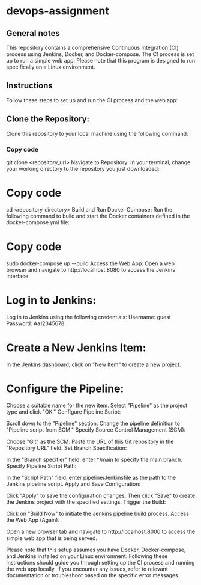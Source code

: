 # devops-assignment
## General notes
This repository contains a comprehensive Continuous Integration (CI) process using Jenkins, Docker, and Docker-compose. The CI process is set up to run a simple web app. Please note that this program is designed to run specifically on a Linux environment.

## Instructions
Follow these steps to set up and run the CI process and the web app:

## Clone the Repository:
Clone this repository to your local machine using the following command:

### Copy code
git clone <repository_url>
Navigate to Repository:
In your terminal, change your working directory to the repository you just downloaded:

# Copy code
cd <repository_directory>
Build and Run Docker Compose:
Run the following command to build and start the Docker containers defined in the docker-compose.yml file:

# Copy code
sudo docker-compose up --build
Access the Web App:
Open a web browser and navigate to http://localhost:8080 to access the Jenkins interface.

# Log in to Jenkins:
Log in to Jenkins using the following credentials:
Username: guest
Password: Aa12345678

# Create a New Jenkins Item:
In the Jenkins dashboard, click on "New Item" to create a new project.

# Configure the Pipeline:

Choose a suitable name for the new item.
Select "Pipeline" as the project type and click "OK."
Configure Pipeline Script:

Scroll down to the "Pipeline" section.
Change the pipeline definition to "Pipeline script from SCM."
Specify Source Control Management (SCM):

Choose "Git" as the SCM.
Paste the URL of this Git repository in the "Repository URL" field.
Set Branch Specification:

In the "Branch specifier" field, enter */main to specify the main branch.
Specify Pipeline Script Path:

In the "Script Path" field, enter pipeline/Jenkinsfile as the path to the Jenkins pipeline script.
Apply and Save Configuration:

Click "Apply" to save the configuration changes.
Then click "Save" to create the Jenkins project with the specified settings.
Trigger the Build:

Click on "Build Now" to initiate the Jenkins pipeline build process.
Access the Web App (Again):

Open a new browser tab and navigate to http://localhost:8000 to access the simple web app that is being served.

Please note that this setup assumes you have Docker, Docker-compose, and Jenkins installed on your Linux environment. Following these instructions should guide you through setting up the CI process and running the web app locally. If you encounter any issues, refer to relevant documentation or troubleshoot based on the specific error messages.
